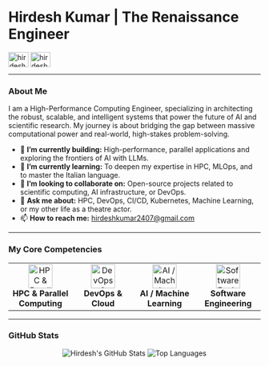 # Hirdesh Kumar | The Renaissance Engineer

<p align="left"> 
  <a href="https://www.linkedin.com/in/hirdeshkumar2407/" target="blank"><img align="center" src="https://cdn.jsdelivr.net/npm/simple-icons@3.0.1/icons/linkedin.svg" alt="hirdesh-linkedin" height="30" width="40" /></a>
  <a href="mailto:hirdeshkumar2407@gmail.com" target="blank"><img align="center" src="https://cdn.jsdelivr.net/npm/simple-icons@3.0.1/icons/gmail.svg" alt="hirdesh-email" height="30" width="40" /></a>
</p>

---

### About Me

I am a High-Performance Computing Engineer, specializing in architecting the robust, scalable, and intelligent systems that power the future of AI and scientific research. My journey is about bridging the gap between massive computational power and real-world, high-stakes problem-solving.

- 🔭 **I’m currently building:** High-performance, parallel applications and exploring the frontiers of AI with LLMs.
- 🌱 **I’m currently learning:** To deepen my expertise in HPC, MLOps, and to master the Italian language.
- 👯 **I’m looking to collaborate on:** Open-source projects related to scientific computing, AI infrastructure, or DevOps.
- 💬 **Ask me about:** HPC, DevOps, CI/CD, Kubernetes, Machine Learning, or my other life as a theatre actor.
- 📫 **How to reach me:** hirdeshkumar2407@gmail.com

---

<h3>My Core Competencies</h3>

<table>
  <tr>
    <td align="center" width="120">
      <img src="https://cdn.jsdelivr.net/npm/simple-icons@3.0.1/icons/gnome.svg" width="48" height="48" alt="HPC & Parallel Computing" /><br>
      <strong>HPC & Parallel Computing</strong>
    </td>
    <td align="center" width="120">
      <img src="https://cdn.jsdelivr.net/npm/simple-icons@3.0.1/icons/docker.svg" width="48" height="48" alt="DevOps & Cloud" /><br>
      <strong>DevOps & Cloud</strong>
    </td>
    <td align="center" width="120">
      <img src="https://cdn.jsdelivr.net/npm/simple-icons@3.0.1/icons/python.svg" width="48" height="48" alt="AI / Machine Learning" /><br>
      <strong>AI / Machine Learning</strong>
    </td>
    <td align="center" width="120">
      <img src="https://cdn.jsdelivr.net/npm/simple-icons@3.0.1/icons/cplusplus.svg" width="48" height="48" alt="Software Engineering" /><br>
      <strong>Software Engineering</strong>
    </td>
  </tr>
</table>

---

### GitHub Stats

<p align="center">
  <img src="https://github-readme-stats.vercel.app/api?username=hirdeshkumar2407&show_icons=true&theme=radical" alt="Hirdesh's GitHub Stats" />
  <img src="https://github-readme-stats.vercel.app/api/top-langs/?username=hirdeshkumar2407&layout=compact&theme=radical" alt="Top Languages" />
</p>
